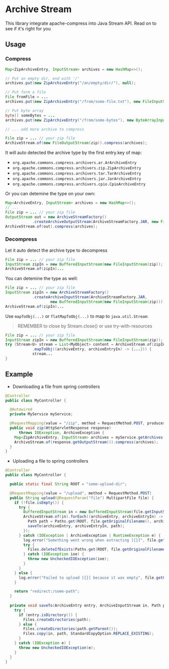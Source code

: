 # Archive Stream

This library integrate apache-compress into Java Stream API. Read on to see if it's right for you

## Usage

### Compress

```java
Map<ZipArchiveEntry, InputStream> archives = new HashMap<>();

// Put an empty dir, end with '/'
archives.put(new ZipArchiveEntry("/an/empty/dir/"), null);

// Put form a file
File fromFile = ...
archives.put(new ZipArchiveEntry("/from/some-file.txt"), new FileInputStream(fromFile));

// Put byte array
byte[] someBytes = ...
archives.put(new ZipArchiveEntry("/from/some-bytes"), new ByteArrayInputStream(someBytes));

// ... add more archive to compress

File zip = ... // your zip file
ArchiveStream.of(new FileOutputStream(zip)).compress(archives);
```

It will auto detected the archive type by the first entry.key of map:

- `org.apache.commons.compress.archivers.ar.ArArchiveEntry`
- `org.apache.commons.compress.archivers.zip.ZipArchiveEntry`
- `org.apache.commons.compress.archivers.tar.TarArchiveEntry`
- `org.apache.commons.compress.archivers.jar.JarArchiveEntry`
- `org.apache.commons.compress.archivers.cpio.CpioArchiveEntry`

Or you can detemine the type on your own:

```java
Map<ArchiveEntry, InputStream> archives = new HashMap<>();
// ...
File zip = ... // your zip file
OutputStream out = new ArchiveStreamFactory()
            .createArchiveOutputStream(ArchiveStreamFactory.JAR, new FileOutputStream(zip));
ArchiveStream.of(out).compress(archives);
```

### Decompress

Let it auto detect the archive type to decompress

```java
File zip = ... // your zip file
InputStream zipIn = new BufferedInputStream(new FileInputStream(zip));
ArchiveStream.of(zipIn)...
```

You can detemine the type as well:

```java
File zip = ... // your zip file
InputStream zipIn = new ArchiveStreamFactory()
            .createArchiveInputStream(ArchiveStreamFactory.JAR, 
                    new BufferedInputStream(new FileInputStream(zip)));
ArchiveStream.of(zipIn)...
```

Use `mapToObj(...)` or `flatMapToObj(...)` to map to `java.util.Stream`:

> REMEMBER to close by Stream.close() or use try-with-resources

```java
File zip = ... // your zip file
InputStream zipIn = new BufferedInputStream(new FileInputStream(zip));
try (Stream<U> stream = List<MyObject> content = ArchiveStream.of(zipIn)
            .mapToObj((archiveEntry, archiveEntryIn) -> {...})) {
            stream...
}
```

## Example

- Downloading a file from spring controllers

```java
@Controller
public class MyController {

  @Autowired
  private MyService myService;

  @RequestMapping(value = "/zip", method = RequestMethod.POST, produces = "application/zip")
  public void zip(HttpServletResponse response)
      throws IOException, ArchiveException {
    Map<ZipArchiveEntry, InputStream> archives = myService.getArchives();
    ArchiveStream.of(response.getOutputStream()).compress(archives);
  }
}
```

- Uploading a file to spring controllers

```java
@Controller
public class MyController {

  public static final String ROOT = "some-upload-dir";

  @RequestMapping(value = "/upload", method = RequestMethod.POST)
  public String upload(@RequestParam("file") MultipartFile file) {
    if (!file.isEmpty()) {
      try {
        BufferedInputStream in = new BufferedInputStream(file.getInputStream());
        ArchiveStream.of(in).forEach((archiveEntry, archiveEntryIn) -> {
          Path path = Paths.get(ROOT, file.getOriginalFilename(), archiveEntry.getName());
          saveTo(archiveEntry, archiveEntryIn, path);
        });
      } catch (IOException | ArchiveException | RuntimeException e) {
        log.error("Something went wrong when extracting [{}]", file.getOriginalFilename(), e);
        try {
          Files.deleteIfExists(Paths.get(ROOT, file.getOriginalFilename()));
        } catch (IOException ioe) {
          throw new UncheckedIOException(ioe);
        }
      }
    } else {
      log.error("Failed to upload [{}] because it was empty", file.getOriginalFilename());
    }

    return "redirect:/some-path";
  }
  
  private void saveTo(ArchiveEntry entry, ArchiveInputStream in, Path path) {
    try {
      if (entry.isDirectory()) {
        Files.createDirectories(path);
      } else {
        Files.createDirectories(path.getParent());
        Files.copy(in, path, StandardCopyOption.REPLACE_EXISTING);
      }
    } catch (IOException e) {
      throw new UncheckedIOException(e);
    }
  }
}
```
